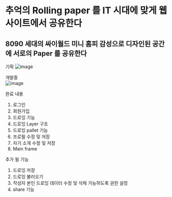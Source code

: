# 추억의 Rolling paper 를 IT 시대에 맞게 웹사이트에서 공유한다

## 8090 세대의 싸이월드 미니 홈피 감성으로 디자인된 공간에 서로의 Paper 를 공유한다

기획
![image](https://user-images.githubusercontent.com/42766429/203085750-875b35f7-4d8d-4e21-ad61-782caf602888.png)


개발중  
![image](https://user-images.githubusercontent.com/42766429/203085850-8da6b57e-dc8a-4005-9f69-60e187908680.png)

완료 내용
1. 로그인
2. 회원가입
3. 드로잉 기능
4. 드로잉 Layer 구조
5. 드로잉 pallet 기능
6. 프로필 수정 및 저장
7. 자기 소개 수정 및 저장
8. Main frame

추가 될 기능
1. 드로잉 저장
2. 드로잉 불러오기
3. 작성자 본인 드로잉 데이터 수정 및 삭제 가능하도록 권한 설정
4. share 기능
